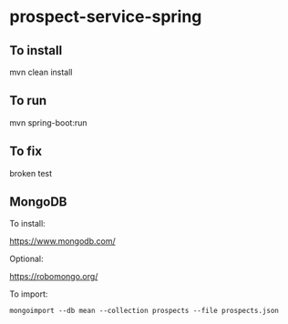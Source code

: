 # prospect-service-spring

## To install

mvn clean install

## To run

mvn spring-boot:run

## To fix

broken test

## MongoDB

To install:

https://www.mongodb.com/

Optional:

https://robomongo.org/

To import:

`mongoimport --db mean --collection prospects --file prospects.json`
